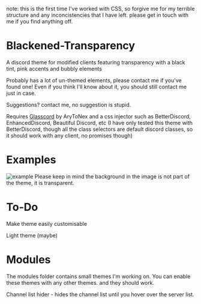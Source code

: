 note: this is the first time I've worked with CSS, so forgive me for my terrible structure and any inconcistencies that I have left.
please get in touch with me if you find anything off.
# Blackened-Transparency
A discord theme for modified clients featuring transparency with a black tint, pink accents and bubbly elements

Probably has a lot of un-themed elements, please contact me if you've found one!
Even if you think I'll know about it, you should still contact me just in case.

Suggestions? contact me, no suggestion is stupid.

Requires [Glasscord](https://github.com/AryToNeX/Glasscord) by AryToNex and a css injector such as BetterDiscord, EnhancedDiscord, Beautiful Discord, etc (I have only tested this theme with BetterDiscord, though all the class selectors are default discord classes, so it should work with any client, no promises though)
# Examples
![example](https://i.vgy.me/1DEjPL.jpg) Please keep in mind the background in the image is not part of the theme, it is transparent.
# To-Do
Make theme easily customisable

Light theme (maybe)
# Modules
The modules folder contains small themes I'm working on. You can enable these themes with any other themes. and they should work.

Channel list hider - hides the channel list until you hover over the server list.
